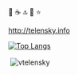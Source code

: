 👋 :coffee: :top: :rocket: :star:

http://telensky.info

[![Top Langs](https://github-readme-stats-vtelensky.vercel.app/api/top-langs/?username=vtelensky&layout=compact&count_private=true&role=OWNER,ORGANIZATION_MEMBER,COLLABORATOR)](https://github.com/anuraghazra/github-readme-stats)
<p>&nbsp;<img align="center" src="https://github-readme-stats.vercel.app/api?username=vtelensky&show_icons=true&count_private=true&hide=stars,contribs" alt="vtelensky" /></p> 

<!--
To set up private counts for top langs follow:
https://github.com/anuraghazra/github-readme-stats/issues/1#issuecomment-981419174 and
https://github.com/anuraghazra/github-readme-stats#deploy-on-your-own-vercel-instance
-->

<!--
**vtelensky/vtelensky** is a ✨ _special_ ✨ repository because its `README.md` (this file) appears on your GitHub profile.

Here are some ideas to get you started:

- 🔭 I’m currently working on ...
- 🌱 I’m currently learning ...
- 👯 I’m looking to collaborate on ...
- 🤔 I’m looking for help with ...
- 💬 Ask me about ...
- 📫 How to reach me: ...
- 😄 Pronouns: ...
- ⚡ Fun fact: ...
-->
